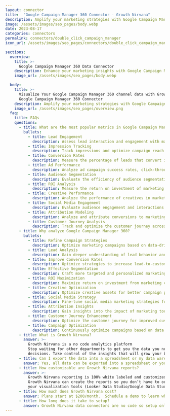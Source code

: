 ```yaml
---
layout: connector
title:  "Google Campaign Manager 360 Connector - Growth Nirvana"
description: Amplify your marketing strategies with Google Campaign Manager 360 integration, gaining actionable insights from campaign data analysis.
image: /assets/images/seo_pages/body.webp
date: 2023-08-17
categories: connectors
permalink: connectors/double_click_campaign_manager
icon_url: /assets/images/seo_pages/connectors/double_click_campaign_manager

sections:
  overview:
    title: >-
      Google Campaign Manager 360 Data Connector
    description: Enhance your marketing insights with Google Campaign Manager 360 integration. Seamlessly merge marketing data, unlocking insights that shape campaign strategies, lead analysis, and operational excellence.
    image_url: /assets/images/seo_pages/body.webp

  body:
    title: >-
      Visualize Your Google Campaign Manager 360 channel data with Growth Nirvana's
      Google Campaign Manager 360 Connector
    description: Amplify your marketing strategies with Google Campaign Manager 360 integration, gaining actionable insights from campaign data analysis.
    image_url: /assets/images/seo_pages/overview.png
  faq:
    title: FAQs
    questions:
      - title: What are the most popular metrics in Google Campaign Manager 360 to analyze?
        bullets:
          - title: Lead Engagement
            description: Assess lead interaction and engagement with marketing materials.
          - title: Impression Tracking
            description: Track impressions and optimize campaign reach.
          - title: Conversion Rates
            description: Measure the percentage of leads that convert into customers.
          - title: Ad Performance
            description: Analyze ad campaign success rates, click-through rates, and viewability.
          - title: Audience Segmentation
            description: Evaluate the efficiency of audience segmentation strategies.
          - title: ROI Analysis
            description: Measure the return on investment of marketing campaigns.
          - title: Creative Performance
            description: Analyze the performance of creatives in marketing campaigns.
          - title: Social Media Engagement
            description: Evaluate audience engagement and interactions on social media platforms.
          - title: Attribution Modeling
            description: Analyze and attribute conversions to marketing touchpoints.
          - title: Customer Journey Analysis
            description: Track and optimize the customer journey across marketing touchpoints.
      - title: Why analyze Google Campaign Manager 360?
        bullets:
          - title: Refine Campaign Strategies
            description: Optimize marketing campaigns based on data-driven insights.
          - title: Lead Analysis
            description: Gain deeper understanding of lead behavior and preferences.
          - title: Improve Conversion Rates
            description: Optimize strategies to increase lead-to-customer conversion rates.
          - title: Effective Segmentation
            description: Craft more targeted and personalized marketing campaigns.
          - title: ROI Maximization
            description: Maximize return on investment from marketing campaigns.
          - title: Creative Optimization
            description: Optimize creative assets for better campaign performance.
          - title: Social Media Strategy
            description: Fine-tune social media marketing strategies for higher engagement.
          - title: Attribution Insights
            description: Gain insights into the impact of marketing touchpoints on conversions.
          - title: Customer Journey Enhancement
            description: Optimize the customer journey for improved customer experiences.
          - title: Campaign Optimization
            description: Continuously optimize campaigns based on data insights.
      - title: What is Growth Nirvana?
        answer: >-
          Growth Nirvana is a no code analytics platform 
          Stop waiting for other departments to get you the data you need to make critical business 
          decisions. Take control of the insights that will grow your business.
      - title: Can I export the data into a spreadsheet or my data warehouse?
        answer: Yes, all data can be exported into a spreadsheet or your data warehouse (Google BigQuery, AWS, Snowflake, Azure, etc)
      - title: How customizable are Growth Nirvana reports?
        answer: >-
          Growth Nirvana reporting is 100% white labeled and customized to your specifications.
          Growth Nirvana can create the reports so you don’t have to or you can connect
          your visualization tools (Looker Data Studio/Google Data Studio, Tableau, PowerBI, etc) to Growth Nirvana.
      - title: How much does Growth Nirvana cost?
        answer: Plans start at $200/month.  Schedule a demo to learn what plan is best for you.
      - title: How long does it take to setup?
        answer: Growth Nirvana data connectors are no code so setup only requires a few clicks.
---
```

